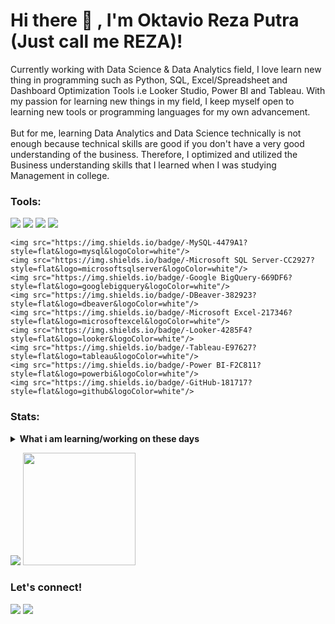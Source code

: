 # Hi there 👋 , I'm Oktavio Reza Putra (Just call me REZA)!
Currently working with Data Science & Data Analytics field, I love learn new thing in programming such as Python, SQL, Excel/Spreadsheet and Dashboard Optimization Tools i.e Looker Studio, Power BI and Tableau. With my passion for learning new things in my field, I keep myself open to learning new tools or programming languages for my own advancement.
<br>
<br>
But for me, learning Data Analytics and Data Science technically is not enough because technical skills are good if you don't have a very good understanding of the business. Therefore, I optimized and utilized the Business understanding skills that I learned when I was studying Management in college.

### Tools:
<p>
    <img src="https://img.shields.io/badge/-Python-3776AB?style=flat&logo=python&logoColor=white"/>
    <img src="https://img.shields.io/badge/-Google Colab-F9AB00?style=flat&logo=googlecolab&logoColor=white"/>
    <img src="https://img.shields.io/badge/-DataGrip-000000?style=flat&logo=datagrip&logoColor=white"/>
    <img src="https://img.shields.io/badge/-Jupyter-F37626?style=flat&logo=jupyter&logoColor=white"/>
    <br>
    
    <img src="https://img.shields.io/badge/-MySQL-4479A1?style=flat&logo=mysql&logoColor=white"/>
    <img src="https://img.shields.io/badge/-Microsoft SQL Server-CC2927?style=flat&logo=microsoftsqlserver&logoColor=white"/>
    <img src="https://img.shields.io/badge/-Google BigQuery-669DF6?style=flat&logo=googlebigquery&logoColor=white"/>
    <img src="https://img.shields.io/badge/-DBeaver-382923?style=flat&logo=dbeaver&logoColor=white"/>
    <img src="https://img.shields.io/badge/-Microsoft Excel-217346?style=flat&logo=microsoftexcel&logoColor=white"/>
    <img src="https://img.shields.io/badge/-Looker-4285F4?style=flat&logo=looker&logoColor=white"/>
    <img src="https://img.shields.io/badge/-Tableau-E97627?style=flat&logo=tableau&logoColor=white"/>
    <img src="https://img.shields.io/badge/-Power BI-F2C811?style=flat&logo=powerbi&logoColor=white"/>
    <img src="https://img.shields.io/badge/-GitHub-181717?style=flat&logo=github&logoColor=white"/>
</p>

### Stats:
<details>
 <summary><strong>What i am learning/working on these days</strong></summary>
    - 🔭 I’m currently working on Digital E-Commerce Company as Classified Ops Analytics Officer</br>
    - 🏭 I have 2 year Experience in Manufacturing Industry as Sales Ops Data Analyst</br>
    - 🌱 I’m currently Optimizing my skill in Python especially in Machine Learning, Natural Language Processing (NLP), Web Scrapping </br>
    - 👯 I’m looking to collaborate on All Data Science & Data Analytics Project. </br>
    - 🤔 I’m looking for help with master of Programming & Business Understanding. hehe </br>
    - 💬 Ask me about anything.</br>
    - 📫 How to reach me: <a href="mailto:oktaviorezaputra@gmail.com">Email me!</a>  </br>

</details>
<p>
    <img src="https://github-readme-stats.vercel.app/api?username=oktaviorezap&hide=contribs,prs&show_icons=true&hide_border=true&title_color=000" />
    <img src="https://github-readme-stats.vercel.app/api/top-langs/?username=oktaviorezap&layout=compact" height=180 />
</p>

### Let's connect!
<p>
    <a href="https://www.linkedin.com/in/oktaviorezaputra/" target="blank"><img src="https://img.shields.io/badge/-LinkedIn-0A66C2?style=flat&logo=linkedin&logoColor=white"/></a>
    <a href="https://medium.com/@oktaviorezaputra" target="blank"><img src="https://img.shields.io/badge/-Medium-000000?style=flat&logo=medium&logoColor=white"/></a>
</p>
